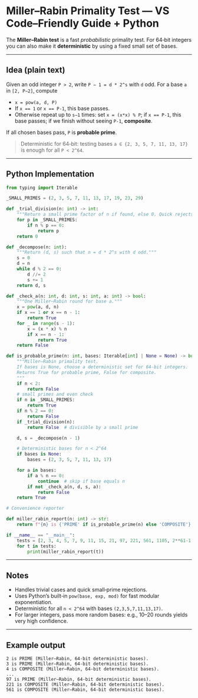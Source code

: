 # Miller–Rabin Primality Test — VS Code–Friendly Guide + Python

The **Miller–Rabin test** is a fast *probabilistic* primality test. For 64‑bit integers you can also make it **deterministic** by using a fixed small set of bases.

---

## Idea (plain text)

Given an odd integer `P > 2`, write `P − 1 = d * 2^s` with `d` odd. For a base `a` in `[2, P−2]`, compute

* `x = pow(a, d, P)`
* If `x == 1` or `x == P-1`, this base passes.
* Otherwise repeat up to `s−1` times: set `x = (x*x) % P`; if `x == P-1`, this base passes; if we finish without seeing `P-1`, **composite**.

If all chosen bases pass, `P` is **probable prime**.

> Deterministic for 64‑bit: testing bases `a ∈ {2, 3, 5, 7, 11, 13, 17}` is enough for all `P < 2^64`.

---

## Python Implementation

```python
from typing import Iterable

_SMALL_PRIMES = (2, 3, 5, 7, 11, 13, 17, 19, 23, 29)

def _trial_division(n: int) -> int:
    """Return a small prime factor of n if found, else 0. Quick rejects."""
    for p in _SMALL_PRIMES:
        if n % p == 0:
            return p
    return 0

def _decompose(n: int):
    """Return (d, s) such that n = d * 2^s with d odd."""
    s = 0
    d = n
    while d % 2 == 0:
        d //= 2
        s += 1
    return d, s

def _check_a(n: int, d: int, s: int, a: int) -> bool:
    """One Miller–Rabin round for base a."""
    x = pow(a, d, n)
    if x == 1 or x == n - 1:
        return True
    for _ in range(s - 1):
        x = (x * x) % n
        if x == n - 1:
            return True
    return False

def is_probable_prime(n: int, bases: Iterable[int] | None = None) -> bool:
    """Miller–Rabin primality test.
    If bases is None, choose a deterministic set for 64-bit integers.
    Returns True for probable prime, False for composite.
    """
    if n < 2:
        return False
    # small primes and even check
    if n in _SMALL_PRIMES:
        return True
    if n % 2 == 0:
        return False
    if _trial_division(n):
        return False  # divisible by a small prime

    d, s = _decompose(n - 1)

    # Deterministic bases for n < 2^64
    if bases is None:
        bases = (2, 3, 5, 7, 11, 13, 17)

    for a in bases:
        if a % n == 0:
            continue  # skip if base equals n
        if not _check_a(n, d, s, a):
            return False
    return True

# Convenience reporter

def miller_rabin_report(n: int) -> str:
    return f"{n} is {'PRIME' if is_probable_prime(n) else 'COMPOSITE'} (Miller–Rabin, 64-bit deterministic bases)."

if __name__ == "__main__":
    tests = [2, 3, 4, 5, 7, 9, 11, 15, 21, 97, 221, 561, 1105, 2**61-1, 10**9 + 7]
    for t in tests:
        print(miller_rabin_report(t))
```

---

## Notes

* Handles trivial cases and quick small‑prime rejections.
* Uses Python’s built‑in `pow(base, exp, mod)` for fast modular exponentiation.
* Deterministic for all `n < 2^64` with bases `(2,3,5,7,11,13,17)`.
* For larger integers, pass more random bases: e.g., 10–20 rounds yields very high confidence.

---

## Example output

```
2 is PRIME (Miller–Rabin, 64-bit deterministic bases).
3 is PRIME (Miller–Rabin, 64-bit deterministic bases).
4 is COMPOSITE (Miller–Rabin, 64-bit deterministic bases).
...
97 is PRIME (Miller–Rabin, 64-bit deterministic bases).
221 is COMPOSITE (Miller–Rabin, 64-bit deterministic bases).
561 is COMPOSITE (Miller–Rabin, 64-bit deterministic bases).
```
